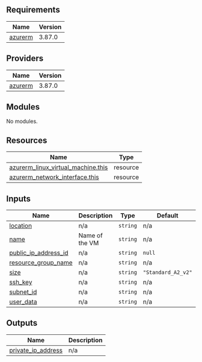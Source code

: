 ## Requirements

| Name | Version |
|------|---------|
| <a name="requirement_azurerm"></a> [azurerm](#requirement\_azurerm) | 3.87.0 |

## Providers

| Name | Version |
|------|---------|
| <a name="provider_azurerm"></a> [azurerm](#provider\_azurerm) | 3.87.0 |

## Modules

No modules.

## Resources

| Name | Type |
|------|------|
| [azurerm_linux_virtual_machine.this](https://registry.terraform.io/providers/hashicorp/azurerm/3.87.0/docs/resources/linux_virtual_machine) | resource |
| [azurerm_network_interface.this](https://registry.terraform.io/providers/hashicorp/azurerm/3.87.0/docs/resources/network_interface) | resource |

## Inputs

| Name | Description | Type | Default | Required |
|------|-------------|------|---------|:--------:|
| <a name="input_location"></a> [location](#input\_location) | n/a | `string` | n/a | yes |
| <a name="input_name"></a> [name](#input\_name) | Name of the VM | `string` | n/a | yes |
| <a name="input_public_ip_address_id"></a> [public\_ip\_address\_id](#input\_public\_ip\_address\_id) | n/a | `string` | `null` | no |
| <a name="input_resource_group_name"></a> [resource\_group\_name](#input\_resource\_group\_name) | n/a | `string` | n/a | yes |
| <a name="input_size"></a> [size](#input\_size) | n/a | `string` | `"Standard_A2_v2"` | no |
| <a name="input_ssh_key"></a> [ssh\_key](#input\_ssh\_key) | n/a | `string` | n/a | yes |
| <a name="input_subnet_id"></a> [subnet\_id](#input\_subnet\_id) | n/a | `string` | n/a | yes |
| <a name="input_user_data"></a> [user\_data](#input\_user\_data) | n/a | `string` | n/a | yes |

## Outputs

| Name | Description |
|------|-------------|
| <a name="output_private_ip_address"></a> [private\_ip\_address](#output\_private\_ip\_address) | n/a |
